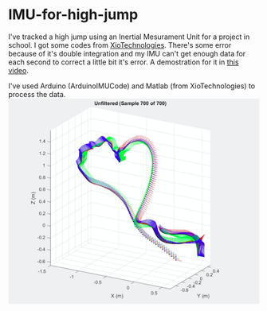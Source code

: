 # IMU-for-high-jump
I've tracked a high jump using an Inertial Mesurament Unit for a project in school. I got some codes from [XioTechnologies](https://github.com/xioTechnologies/Oscillatory-Motion-Tracking-With-x-IMU). There's some error because of it's double integration and my IMU can't get enough data for each second to correct a little bit it's error. A demostration for it in [this video](https://www.youtube.com/watch?v=YfUBOfba3PE).

I've used Arduino (ArduinoIMUCode) and Matlab (from XioTechnologies) to process the data.
![alt text](https://github.com/queraltberingues/IMU-for-high-jump/blob/master/Screen%20Shot%202018-10-23%20at%2023.18.34.png)

